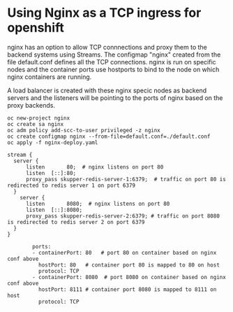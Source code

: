 # Using Nginx as a TCP ingress for openshift

nginx has an option to allow TCP connnections and proxy them to the backend systems using Streams. The configmap "nginx" created from the file default.conf defines all the TCP connections.
nginx is run on specific nodes and the container ports use hostports to bind to the node on which nginx containers are running.

A load balancer is created with these nginx specic nodes as backend servers and the listeners will be pointing to the ports of nginx based on the proxy backends.


```
oc new-project nginx
oc create sa nginx
oc adm policy add-scc-to-user privileged -z nginx
oc create configmap nginx --from-file=default.conf=./default.conf
oc apply -f nginx-deploy.yaml
```

```
stream {
  server {
      listen       80;  # nginx listens on port 80
      listen  [::]:80;
      proxy_pass skupper-redis-server-1:6379;  # traffic on port 80 is redirected to redis server 1 on port 6379
  }
    server {
      listen       8080;  # nginx listens on port 80
      listen  [::]:8080;
      proxy_pass skupper-redis-server-2:6379; # traffic on port 8080 is redirected to redis server 2 on port 6379
  }
}
```

```
        ports:
        - containerPort: 80   # port 80 on container based on nginx conf above
          hostPort: 80   # container port 80 is mapped to 80 on host  
          protocol: TCP
        - containerPort: 8080  # port 8080 on container based on nginx conf above
          hostPort: 8111 # container port 8080 is mapped to 8111 on host
          protocol: TCP
```